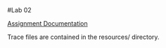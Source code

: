 #Lab 02

[Assignment Documentation](https://docs.google.com/document/d/1t_9mq4EzNik-Z-3P68Iqtk3kEmYPcbWbeMQGZWOOVeE/edit)

Trace files are contained in the resources/ directory.
